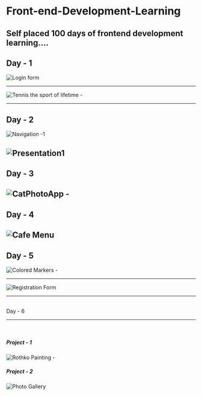 # Front-end-Development-Learning

Self placed 100 days of frontend development learning....
------------------
Day - 1
-------------------
![Login form](https://github.com/Deepak02-singh/Front-end-Development-Learning/assets/63626210/c3a434a7-212d-4c46-8e01-4520a73d3fcc)
********************************************************************
![Tennis the sport of lifetime - ](https://github.com/Deepak02-singh/Front-end-Development-Learning/assets/63626210/dca6787d-71f3-4668-9ace-455b6f019472)

------------------
Day - 2
-------------------
![Navigation -1 ](https://github.com/Deepak02-singh/Front-end-Development-Learning/assets/63626210/c0314e14-6338-4683-a8fe-93a33bf2882d)

![Presentation1](https://github.com/Deepak02-singh/Front-end-Development-Learning/assets/63626210/42d53b0f-a6bd-46b4-9bf5-b35df58d5ba0)
------------------
Day - 3
-------------------
![CatPhotoApp - ](https://github.com/Deepak02-singh/Front-end-Development-Learning/assets/63626210/bfe3ff2a-195c-49ae-8db1-f6e84cb6412e)
------------------
Day - 4
-------------------
![Cafe Menu](https://github.com/Deepak02-singh/Front-end-Development-Learning/assets/63626210/738de463-7917-4e95-ac2d-c2b77b082488)
------------------
Day - 5
-------------------
![Colored Markers - ](https://github.com/Deepak02-singh/Front-end-Development-Learning/assets/63626210/cd977f3a-0eae-44fc-971a-b7e79147f72d)
****************************************************************************
![Registration Form ](https://github.com/Deepak02-singh/Front-end-Development-Learning/assets/63626210/2d926fb7-d1ce-4c38-a4f3-1e40181371ff)

<hr><br>Day - 6<hr><br>
<h5>Project - 1</h5>

![Rothko Painting - ](https://github.com/hey-its-d2t2/Front-end-Development-Learning/assets/63626210/d7e00290-f456-4800-b3ab-db28d467b87b)

<h5>Project - 2</h5>

![Photo Gallery](https://github.com/hey-its-d2t2/Front-end-Development-Learning/assets/63626210/b93bfb7b-faf8-4b79-9152-5aff10dd8887)

